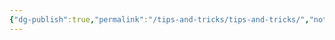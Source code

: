 ```yaml
---
{"dg-publish":true,"permalink":"/tips-and-tricks/tips-and-tricks/","noteIcon":"","created":"2024-11-23T03:24:30.640+05:30","updated":"2024-11-23T04:10:54.160+05:30"}
---
```


